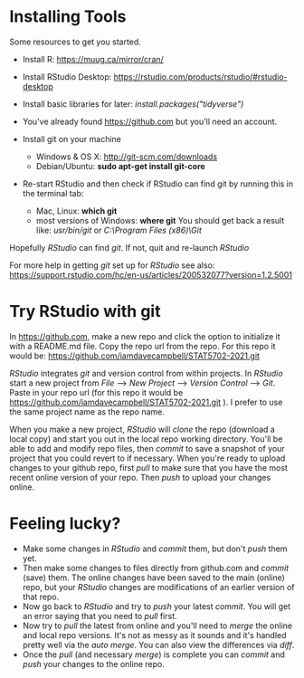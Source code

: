 # Installing Tools

Some resources to get you started.

- Install R: https://muug.ca/mirror/cran/


- Install RStudio Desktop: https://rstudio.com/products/rstudio/#rstudio-desktop

- Install basic libraries for later:
_install.packages("tidyverse")_

- You've already found https://github.com but you'll need an account.

- Install git on your machine
  - Windows & OS X: http://git-scm.com/downloads
  - Debian/Ubuntu: __sudo apt-get install git-core__
  
  
- Re-start RStudio and then check if RStudio can find git  by running this in the terminal tab:
    - Mac, Linux: __which git__ 
    - most versions of Windows: __where git__ 
You should get back a result like: _usr/bin/git_ or _C:\Program Files (x86)\Git_
    
Hopefully _RStudio_ can find _git_.  If not, quit and re-launch _RStudio_

For more help in getting _git_ set up for _RStudio_ see also: https://support.rstudio.com/hc/en-us/articles/200532077?version=1.2.5001

# Try RStudio with git

In https://github.com, make a new repo and click the option to initialize it with a README.md file.  Copy the repo url from the repo.  For this repo it would be: https://github.com/iamdavecampbell/STAT5702-2021.git 

_RStudio_ integrates _git_ and version control from within projects.  In _RStudio_ start a new project from *File* —> *New Project* —> *Version Control* —> *Git*.  Paste in your repo url (for this repo it would be https://github.com/iamdavecampbell/STAT5702-2021.git ).  I prefer to use the same project name as the repo name.

When you make a new project, _RStudio_ will *clone* the repo (download a local copy) and start you out in the local repo working directory.  You'll be able to add and modify repo files, then *commit* to save a snapshot of your project that you could revert to if necessary.  When you're ready to upload changes to your github repo, first *pull* to make sure that you have the most recent online version of your repo.  Then *push* to upload your changes online.  


# Feeling lucky?

- Make some changes in _RStudio_ and *commit* them, but don't *push* them yet.  
- Then make some changes to files directly from github.com and *commit* (save) them.  The online changes have been saved to the main (online) repo, but your _RStudio_ changes are modifications of an earlier version of that repo. 
- Now go back to _RStudio_ and try to *push* your latest *commit*.  You will get an error saying that you need to *pull* first.
- Now try to *pull* the latest from online and you'll need to *merge* the online and local repo versions.  It's not as messy as it sounds and it's handled pretty well via the _auto merge_.  You can also view the differences via *diff*.  
- Once the *pull* (and necessary *merge*) is complete you can *commit* and *push* your changes to the online repo.  


